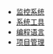 * [监控系统](/monitor-system/README)
* [系统工具](/system-tool/README)
* [编程语言](/program-language/README)
* [项目管理](/project-manager/README)